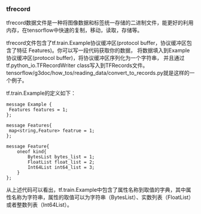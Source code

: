 ### tfrecord
tfrecord数据文件是一种将图像数据和标签统一存储的二进制文件，能更好的利用内存，在tensorflow中快速的复制，移动，读取，存储等。

tfrecord文件包含了tf.train.Example协议缓冲区(protocol buffer，协议缓冲区包含了特征 Features)。你可以写一段代码获取你的数据， 将数据填入到Example协议缓冲区(protocol buffer)，将协议缓冲区序列化为一个字符串， 并且通过tf.python_io.TFRecordWriter class写入到TFRecords文件。tensorflow/g3doc/how_tos/reading_data/convert_to_records.py就是这样的一个例子。

tf.train.Example的定义如下：
```
message Example {
 Features features = 1;
};

message Features{
 map<string,Feature> featrue = 1;
};

message Feature{
    oneof kind{
        BytesList bytes_list = 1;
        FloatList float_list = 2;
        Int64List int64_list = 3;
    }
};
```

从上述代码可以看出，tf.train.Example中包含了属性名称到取值的字典，其中属性名称为字符串，属性的取值可以为字符串（BytesList）、实数列表（FloatList）或者整数列表（Int64List）。